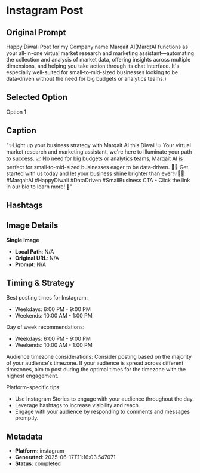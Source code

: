 # Instagram Post

## Original Prompt
Happy Diwali Post for my Company name Marqait AI(MarqtAI functions as your all-in-one virtual market research and marketing assistant—automating the collection and analysis of market data, offering insights across multiple dimensions, and helping you take action through its chat interface. It's especially well-suited for small‑to‑mid-sized businesses looking to be data‑driven without the need for big budgets or analytics teams.)

## Selected Option
Option 1

## Caption
"✨Light up your business strategy with Marqait AI this Diwali!💥 Your virtual market research and marketing assistant, we're here to illuminate your path to success. 📈
No need for big budgets or analytics teams, Marqait AI is perfect for small‑to‑mid-sized businesses eager to be data‑driven. 💼✨
Get started with us today and let your business shine brighter than ever!💡💼🚀
#MarqaitAI #HappyDiwali #DataDriven #SmallBusiness 
CTA - Click the link in our bio to learn more! 🔗"

## Hashtags


## Image Details
**Single Image**
- **Local Path**: N/A
- **Original URL**: N/A
- **Prompt**: N/A

## Timing & Strategy
Best posting times for Instagram:
- Weekdays: 6:00 PM - 9:00 PM
- Weekends: 10:00 AM - 1:00 PM

Day of week recommendations:
- Weekdays: 6:00 PM - 9:00 PM
- Weekends: 10:00 AM - 1:00 PM

Audience timezone considerations:
Consider posting based on the majority of your audience's timezone. If your audience is spread across different timezones, aim to post during the optimal times for the timezone with the highest engagement.

Platform-specific tips:
- Use Instagram Stories to engage with your audience throughout the day.
- Leverage hashtags to increase visibility and reach.
- Engage with your audience by responding to comments and messages promptly.

## Metadata
- **Platform**: instagram
- **Generated**: 2025-06-17T11:16:03.547071
- **Status**: completed

